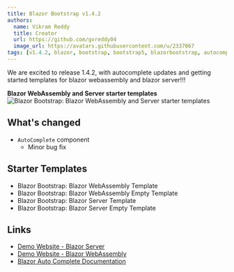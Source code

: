 ```yaml
---
title: Blazor Bootstrap v1.4.2
authors:
  name: Vikram Reddy
  title: Creator
  url: https://github.com/gvreddy04
  image_url: https://avatars.githubusercontent.com/u/2337067
tags: [v1.4.2, blazor, bootstrap, bootstrap5, blazorbootstrap, autocomplete, blazorautocomplete, blazortemplates, blazorstartertemplates]
---
```


We are excited to release 1.4.2, with autocomplete updates and getting started templates for blazor webassembly and blazor server!!!

<b>Blazor WebAssembly  and Server starter templates</b>
<img src="https://i.imgur.com/dQMxYxw.png" alt="Blazor Bootstrap: Blazor WebAssembly and Server starter templates" />

<!--truncate-->

## What's changed

- `AutoComplete` component
  - Minor bug fix

## Starter Templates
- Blazor Bootstrap: Blazor WebAssembly Template
- Blazor Bootstrap: Blazor WebAssembly Empty Template
- Blazor Bootstrap: Blazor Server Template
- Blazor Bootstrap: Blazor Server Empty Template

## Links
- [Demo Website - Blazor Server](https://demos.blazorbootstrap.com/)
- [Demo Website - Blazor WebAssembly](https://demos.getblazorbootstrap.com/)
- [Blazor Auto Complete Documentation](https://getblazorbootstrap.com/docs/forms/autocomplete)
